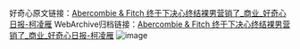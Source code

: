 好奇心原文链接：[Abercombie & Fitch 终于下决心终结裸男营销了_商业_好奇心日报-柯凌雁](https://www.qdaily.com/articles/8941.html)
WebArchive归档链接：[Abercombie & Fitch 终于下决心终结裸男营销了_商业_好奇心日报-柯凌雁](http://web.archive.org/web/20190623153624/https://www.qdaily.com/articles/8941.html)
![image](http://ww3.sinaimg.cn/large/007d5XDply1g3ve0up3q1j30u02b4e81)